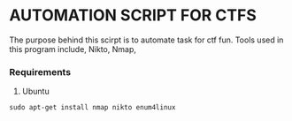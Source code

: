 # AUTOMATION SCRIPT FOR CTFS
The purpose behind this scirpt is to automate task for ctf fun.
Tools used in this program include, Nikto, Nmap,

### Requirements
1. Ubuntu
```
sudo apt-get install nmap nikto enum4linux
```
